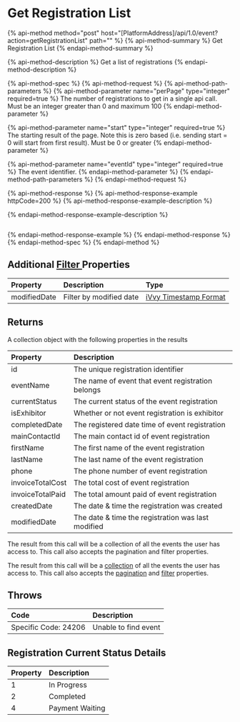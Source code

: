 # Get Registration List

{% api-method method="post" host="\[PlatformAddress\]/api/1.0/event?action=getRegistrationList" path="" %}
{% api-method-summary %}
Get Registration List
{% endapi-method-summary %}

{% api-method-description %}
Get a list of registrations
{% endapi-method-description %}

{% api-method-spec %}
{% api-method-request %}
{% api-method-path-parameters %}
{% api-method-parameter name="perPage" type="integer" required=true %}
The number of registrations to get in a single api call. Must be an integer greater than 0 and maximum 100
{% endapi-method-parameter %}

{% api-method-parameter name="start" type="integer" required=true %}
The starting result of the page. Note this is zero based \(i.e. sending start = 0 will start from first result\). Must be 0 or greater
{% endapi-method-parameter %}

{% api-method-parameter name="eventId" type="integer" required=true %}
The event identifier.
{% endapi-method-parameter %}
{% endapi-method-path-parameters %}
{% endapi-method-request %}

{% api-method-response %}
{% api-method-response-example httpCode=200 %}
{% api-method-response-example-description %}

{% endapi-method-response-example-description %}

```text

```
{% endapi-method-response-example %}
{% endapi-method-response %}
{% endapi-method-spec %}
{% endapi-method %}

## Additional [Filter ](../getting-started/interpreting-the-response/filtering.md)Properties

| Property | Description | Type |
| :--- | :--- | :--- |
| modifiedDate | Filter by modified date | [iVvy Timestamp Format](../development-reference/timestamp-format.md) |

## Returns

A collection object with the following properties in the results

| Property | Description |
| :--- | :--- |
| id | The unique registration identifier |
| eventName | The name of event that event registration belongs |
| currentStatus | The current status of the event registration |
| isExhibitor | Whether or not event registration is exhibitor |
| completedDate | The registered date time of event registration |
| mainContactId | The main contact id of event registration |
| firstName | The first name of the event registration |
| lastName | The last name of the event registration |
| phone | The phone number of event registration |
| invoiceTotalCost | The total cost of event registration |
| invoiceTotalPaid | The total amount paid of event registration |
| createdDate | The date & time the registration was created |
| modifiedDate | The date & time the registration was last modified |

The result from this call will be a collection of all the events the user has access to. This call also accepts the pagination and filter properties.

The result from this call will be a [collection](./#collections) of all the events the user has access to. This call also accepts the [pagination](./#pagination) and [filter](./#filtering) properties.

## Throws

| Code | Description |
| :--- | :--- |
| Specific Code: 24206 | Unable to find event |

## Registration Current Status Details

| Property | Description |
| :--- | :--- |
| 1 | In Progress |
| 2 | Completed |
| 4 | Payment Waiting  |

